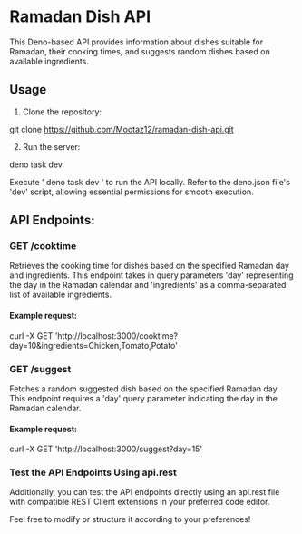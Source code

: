 # Ramadan Dish API

This Deno-based API provides information about dishes suitable for Ramadan, their cooking times, and suggests random dishes based on available ingredients.

## Usage

1. Clone the repository:

git clone https://github.com/Mootaz12/ramadan-dish-api.git

2. Run the server:

deno task dev

Execute ' deno task dev ' to run the API locally. Refer to the deno.json file's 'dev' script, allowing essential permissions for smooth execution.

## API Endpoints:

### GET /cooktime

Retrieves the cooking time for dishes based on the specified Ramadan day and ingredients. This endpoint takes in query parameters 'day' representing the day in the Ramadan calendar and 'ingredients' as a comma-separated list of available ingredients.

#### Example request:

curl -X GET 'http://localhost:3000/cooktime?day=10&ingredients=Chicken,Tomato,Potato'

### GET /suggest

Fetches a random suggested dish based on the specified Ramadan day. This endpoint requires a 'day' query parameter indicating the day in the Ramadan calendar.

#### Example request:

curl -X GET 'http://localhost:3000/suggest?day=15'

### Test the API Endpoints Using api.rest

Additionally, you can test the API endpoints directly using an api.rest file with compatible REST Client extensions in your preferred code editor.

Feel free to modify or structure it according to your preferences!
